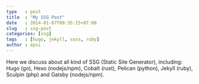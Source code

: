 ```yaml
---
type   : post
title  : "My SSG Post"
date   : 2014-01-07T09:35:15+07:00
slug   : ssg-post
categories: [ssg]
tags   : [hugo, jekyll, sass, ruby]
author : epsi
---
```


Here we discuss about all kind of SSG (Static Site Generator),
including: Hugo (go), Hexo (nodejs/npm), Cobalt (rust), Pelican (python),
Jekyll (ruby), Sculpin (php) and  Gatsby (nodejs/npm).

